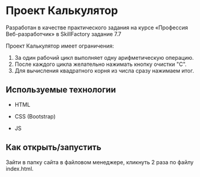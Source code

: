 # Проект Калькулятор

Разработан в качестве практического задания на курсе «Профессия Веб-разработчик» 
в SkillFactory задание 7.7

Проект Калькулятор имеет ограничения:

1. За один рабочий цикл выполняет одну арифметическую операцию.
2. После каждого цикла желательно нажимать кнопку очистки "C".
3. Для вычисления квадратного корня из числа сразу нажимаем итог.


## Используемые технологии

* HTML

* CSS (Bootstrap)

* JS



## Как открыть/запустить

Зайти в папку сайта в файловом менеджере, кликнуть 2 раза по файлу index.html.
